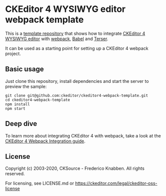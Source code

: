 # CKEditor 4 WYSIWYG editor webpack template

This is a [template repository](https://help.github.com/en/github/creating-cloning-and-archiving-repositories/creating-a-repository-from-a-template) that shows how to integrate [CKEditor 4 WYSIWYG editor](https://github.com/ckeditor/ckeditor4) with [webpack](https://webpack.js.org/), [Babel](https://babeljs.io/) and [Terser](https://terser.org/).

It can be used as a starting point for setting up a CKEditor 4 webpack project.

## Basic usage

Just clone this repository, install dependencies and start the server to preview the sample:

```
git clone git@github.com:ckeditor/ckeditor4-webpack-template.git
cd ckeditor4-webpack-template
npm install
npm start
```

## Deep dive

To learn more about integrating CKEditor 4 with webpack, take a look at the [CKEditor 4 Webpack Integration guide](https://ckeditor.com/docs/ckeditor4/latest/guide/dev_webpack.html).

## License

Copyright (c) 2003-2020, CKSource - Frederico Knabben. All rights reserved.

For licensing, see LICENSE.md or https://ckeditor.com/legal/ckeditor-oss-license
